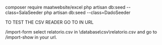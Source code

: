 composer require maatwebsite/excel
php artisan db:seed --class=SalaSeeder
php artisan db:seed --class=DadoSeeder


TO TEST THE CSV READER GO TO IN URL

/import-form
select relatorio.csv in \database\csv\relatorio.csv
and go to /import-show in your url.
